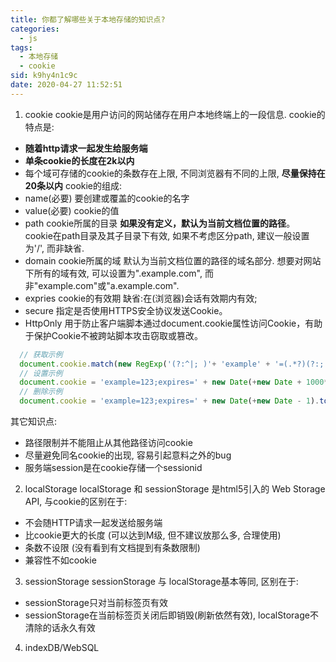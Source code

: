 ```yaml
---
title: 你都了解哪些关于本地存储的知识点?
categories: 
  - js
tags: 
  - 本地存储
  - cookie
sid: k9hy4n1c9c
date: 2020-04-27 11:52:51
---
```

1. cookie
cookie是用户访问的网站储存在用户本地终端上的一段信息. 
cookie的特点是: 
 - **随着http请求一起发生给服务端**
 - **单条cookie的长度在2k以内**
 - 每个域可存储的cookie的条数存在上限, 不同浏览器有不同的上限, **尽量保持在20条以内**
cookie的组成:
 - name(必要) 要创建或覆盖的cookie的名字
 - value(必要) cookie的值
 - path cookie所属的目录 **如果没有定义，默认为当前文档位置的路径**。  
   cookie在path目录及其子目录下有效, 如果不考虑区分path, 建议一般设置为'/', 而非缺省.
 - domain cookie所属的域
   默认为当前文档位置的路径的域名部分. 想要对网站下所有的域有效, 可以设置为".example.com", 而非"example.com"或"a.example.com".
 - expries cookie的有效期
   缺省:在(浏览器)会话有效期内有效; 
  - secure
    指定是否使用HTTPS安全协议发送Cookie。
  - HttpOnly
    用于防止客户端脚本通过document.cookie属性访问Cookie，有助于保护Cookie不被跨站脚本攻击窃取或篡改。
  ``` javascript
    // 获取示例
    document.cookie.match(new RegExp('(?:^|; )'+ 'example' + '=(.*?)(?:;|$)', 'g'))
    // 设置示例
    document.cookie = 'example=123;expires=' + new Date(+new Date + 1000*60*60*24*10).toGMTString() + ';path=/;domain=.example.com;secure=true;'
    // 删除示例
    document.cookie = 'example=123;expires=' + new Date(+new Date - 1).toGMTString() + ';path=/;domain=.example.com;'
  ```
其它知识点:
  - 路径限制并不能阻止从其他路径访问cookie
  - 尽量避免同名cookie的出现, 容易引起意料之外的bug
  - 服务端session是在cookie存储一个sessionid

2. localStorage
localStorage 和 sessionStorage 是html5引入的 Web Storage API, 与cookie的区别在于:
- 不会随HTTP请求一起发送给服务端
- 比cookie更大的长度 (可以达到M级, 但不建议放那么多, 合理使用)
- 条数不设限 (没有看到有文档提到有条数限制)
- 兼容性不如cookie

3. sessionStorage
sessionStorage 与 localStorage基本等同, 区别在于: 
- sessionStorage只对当前标签页有效
- sessionStorage在当前标签页关闭后即销毁(刷新依然有效), localStorage不清除的话永久有效

4. indexDB/WebSQL
